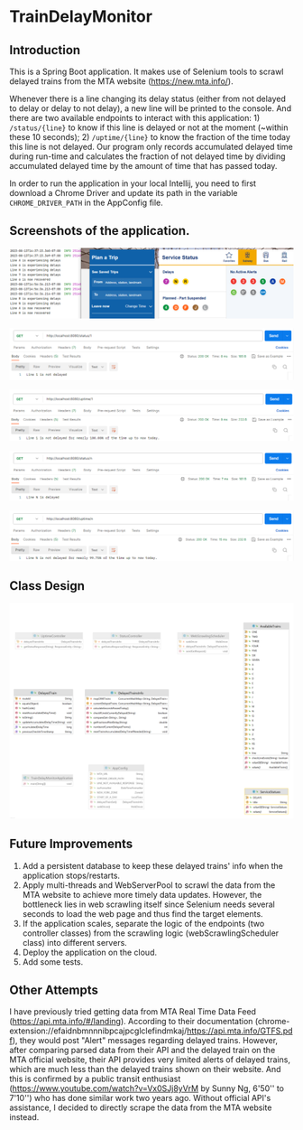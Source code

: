 # TrainDelayMonitor
## Introduction
This is a Spring Boot application. It makes use of Selenium tools to scrawl delayed trains from the MTA website (https://new.mta.info/). 

Whenever there is a line changing its delay status (either from not delayed to delay or delay to not delay), a new line will be printed to the console. And there are two available endpoints to interact with this application: 1) `/status/{line}` to know if this line is delayed or not at the moment (~within these 10 seconds); 2) `/uptime/{line}` to know the fraction of the time today this line is not delayed. Our program only records accumulated delayed time during run-time and calculates the fraction of not delayed time by dividing accumulated delayed time by the amount of time that has passed today.

In order to run the application in your local Intellij, you need to first download a Chrome Driver and update its path in the variable `CHROME_DRIVER_PATH` in the AppConfig file.

## Screenshots of the application.
![Console](https://github.com/Yiranluc/TrainDelayMonitor/blob/main/Capture.PNG)

![/status/1](https://github.com/Yiranluc/TrainDelayMonitor/blob/main/status_line_1.PNG)

![/uptime/1](https://github.com/Yiranluc/TrainDelayMonitor/blob/main/uptime_line_1.PNG)

![/status/n](https://github.com/Yiranluc/TrainDelayMonitor/blob/main/status_line_n.PNG)

![/uptime/n](https://github.com/Yiranluc/TrainDelayMonitor/blob/main/uptime_line_n.PNG)


## Class Design
![](https://github.com/Yiranluc/TrainDelayMonitor/blob/main/trainDelayMonitor.png)

## Future Improvements
1. Add a persistent database to keep these delayed trains' info when the application stops/restarts.
2. Apply multi-threads and WebServerPool to scrawl the data from the MTA website to achieve more timely data updates. However, the bottleneck lies in web scrawling itself since Selenium needs several seconds to load the web page and thus find the target elements.
3. If the application scales, separate the logic of the endpoints (two controller classes) from the scrawling logic (webScrawlingScheduler class) into different servers.
4. Deploy the application on the cloud.
5. Add some tests.

## Other Attempts
I have previously tried getting data from MTA Real Time Data Feed (https://api.mta.info/#/landing). According to their documentation (chrome-extension://efaidnbmnnnibpcajpcglclefindmkaj/https://api.mta.info/GTFS.pdf), they would post "Alert" messages regarding delayed trains. However, after comparing parsed data from their API and the delayed train on the MTA official website, their API provides very limited alerts of delayed trains, which are much less than the delayed trains shown on their website. And this is confirmed by a public transit enthusiast (https://www.youtube.com/watch?v=Vx0SJj8yVrM by Sunny Ng, 6'50'' to 7'10'') who has done similar work two years ago. Without official API's assistance, I decided to directly scrape the data from the MTA website instead. 
